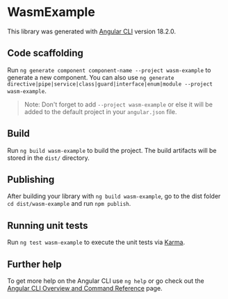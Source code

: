 # WasmExample

This library was generated with [Angular CLI](https://github.com/angular/angular-cli) version 18.2.0.

## Code scaffolding

Run `ng generate component component-name --project wasm-example` to generate a new component. You can also use `ng generate directive|pipe|service|class|guard|interface|enum|module --project wasm-example`.
> Note: Don't forget to add `--project wasm-example` or else it will be added to the default project in your `angular.json` file. 

## Build

Run `ng build wasm-example` to build the project. The build artifacts will be stored in the `dist/` directory.

## Publishing

After building your library with `ng build wasm-example`, go to the dist folder `cd dist/wasm-example` and run `npm publish`.

## Running unit tests

Run `ng test wasm-example` to execute the unit tests via [Karma](https://karma-runner.github.io).

## Further help

To get more help on the Angular CLI use `ng help` or go check out the [Angular CLI Overview and Command Reference](https://angular.dev/tools/cli) page.
